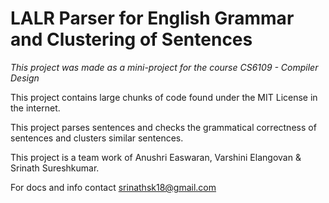 # LALR Parser for English Grammar and Clustering of Sentences

_This project was made as a mini-project for the course CS6109 - Compiler Design_

This project contains large chunks of code found under the MIT License in the internet.

This project parses sentences and checks the grammatical correctness of sentences and clusters similar sentences.

This project is a team work of Anushri Easwaran, Varshini Elangovan & Srinath Sureshkumar.

For docs and info contact srinathsk18@gmail.com

